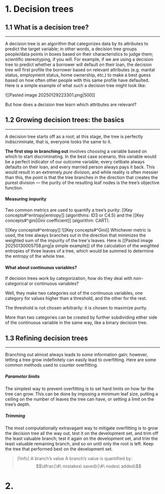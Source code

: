 # 1. Decision trees
## 1.1 What is a decision tree?
---
A decision tree is an algorithm that categorizes data by its attributes to predict the target variable; in other words, a decision tree groups people/data points in boxes based on their characteristics to judge them; scientific stereotyping, if you will. For example, if we are using a decision tree to predict whether a borrower will default on their loan, the decision tree will first profile the borrower based on relevant attributes (e.g. marital status, employment status, home ownership, etc.) to make a best guess based on how often other people with this same profile have defaulted. Here is a simple example of what such a decision tree might look like:

![[Pasted image 20250129223301.png|500]]

But how does a decision tree learn which attributes are relevant?
## 1.2 Growing decision trees: the basics
---
A decision tree starts off as a root; at this stage, the tree is perfectly indiscriminate, that is, everyone looks the same to it.

**The first step in branching out** involves choosing a variable based on which to start discriminating. In the best case scenario, this variable would be a perfect indicator of our outcome variable; every celibate always defaults on their loan, and every married person always pays it back. This would result in an extremely *pure* division, and while reality is often messier than this, the point is that the tree branches in the direction that creates the purest division — the purity of the resulting leaf nodes is the tree’s objective function. 
#### Measuring impurity
Two common metrics are used to quantify a tree’s purity: [[Key concepts#^entropy|entropy]] (algorithms: ID3 or C4.5) and the [[Key concepts#^gini|Gini coefficient]] (algorithm: CART).

![[Key concepts#^entropy]]
![[Key concepts#^Gini]]
Whichever metric is used, the tree always branches out in the direction that minimizes the weighted sum of the impurity of the tree's leaves. Here is [[Pasted image 20250130005758.png|a simple example]] of the calculation of the weighted entropies of three leaves of a tree, which would be summed to determine the entropy of the whole tree.
#### What about continuous variables? 

If decision trees work by categorization, how do they deal with non-categorical or continuous variables?

Well, they make two categories out of the continuous variables, one category for values higher than a threshold, and the other for the rest.

The threshold is not chosen arbitrarily: it is chosen to maximize purity.

More than two categories can be created by further subdividing either side of the continuous variable in the same way, like a binary decision tree.
## 1.3 Refining decision trees
---
Branching out almost always leads to *some* information gain; however, letting a tree grow indefinitely can easily lead to overfitting. Here are some common methods used to counter overfitting.
##### Parameter limits
The simplest way to prevent overfitting is to set hard limits on how far the tree can grow. This can be done by imposing a minimum leaf size, putting a ceiling on the number of leaves the tree can have, or setting a limit on the tree’s depth.
##### Trimming
The most computationally extravagant way to mitigate overfitting is to grow the decision tree all the way out, test it on the development set, and trim off the least valuable branch; test it again on the development set, and trim the least valuable remaining branch, and so on until only the root is left. Keep the tree that performed best on the development set.
>[!info] A branch’s value
>A branch’s value is quantified by: $$\dfrac{\#\ mistakes\ saved}{\#\ nodes\ added}$$

# 2.

